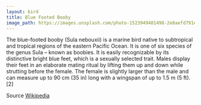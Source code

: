 ```yaml
---
layout: bird
title: Blue Footed Booby
image_path: https://images.unsplash.com/photo-1523949401498-2e8aefd791e5?ixlib=rb-1.2.1&auto=format&fit=crop&w=800&q=60
---
```

The blue-footed booby (Sula nebouxii) is a marine bird native to subtropical and tropical regions of the eastern Pacific Ocean. It is one of six species of the genus Sula – known as boobies. It is easily recognizable by its distinctive bright blue feet, which is a sexually selected trait. Males display their feet in an elaborate mating ritual by lifting them up and down while strutting before the female. The female is slightly larger than the male and can measure up to 90 cm (35 in) long with a wingspan of up to 1.5 m (5 ft).[2]

Source [Wikipedia](https://en.wikipedia.org/wiki/Blue-footed_booby)